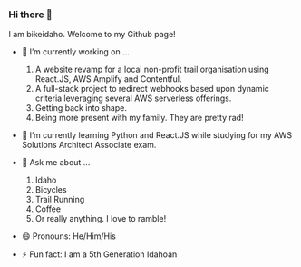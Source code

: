 ### Hi there 👋

I am bikeidaho. Welcome to my Github page!  


- 🔭 I’m currently working on ...
   1. A website revamp for a local non-profit trail organisation using React.JS, AWS Amplify and Contentful.  
   1. A full-stack project to redirect webhooks based upon dynamic criteria leveraging several AWS serverless offerings.  
   1. Getting back into shape.  
   1. Being more present with my family. They are pretty rad!  

- 🌱 I’m currently learning Python and React.JS while studying for my AWS Solutions Architect Associate exam.

- 💬 Ask me about ...  
   1. Idaho
   1. Bicycles
   1. Trail Running
   1. Coffee
   1. Or really anything. I love to ramble!

- 😄 Pronouns: He/Him/His

- ⚡ Fun fact: I am a 5th Generation Idahoan

